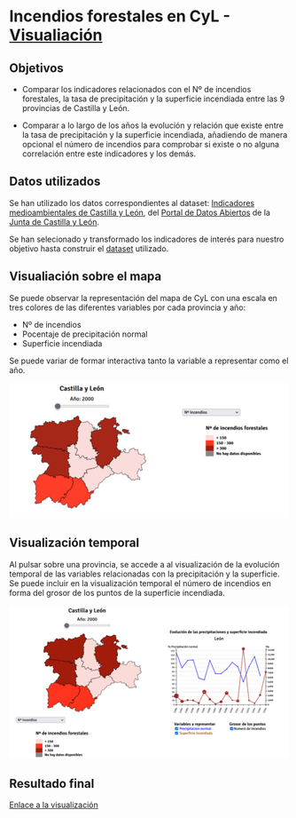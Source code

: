 # Incendios forestales en CyL - [Visualiación](https://desi_22-23.pages.gitlab.inf.uva.es/icendiossequia)

## Objetivos 

- Comparar los indicadores relacionados con el Nº de incendios forestales, la tasa de precipitación y la superficie incendiada entre las 9 provincias de Castilla y León. 

- Comparar a lo largo de los años la evolución y relación que existe entre la tasa de precipitación y la superficie incendiada, añadiendo de manera opcional el número de incendios para comprobar si existe o no alguna correlación entre este indicadores y los demás.

## Datos utilizados
Se han utilizado los datos correspondientes al dataset: [Indicadores medioambientales de Castilla y León](http://datosabiertos.jcyl.es/web/jcyl/set/es/mediciones/indicadoresambientales/1284227444931), del [Portal de Datos Abiertos](https://datosabiertos.jcyl.es/) de la [Junta de Castilla y León](http://jcyl.es/).

Se han selecionado y transformado los indicadores de interés para nuestro objetivo hasta construir el [dataset](data/Indicadores_mediambientales_reduced.csv) utilizado.

## Visualiación sobre el mapa
Se puede observar la representación del mapa de CyL con una escala en tres colores de las diferentes variables por cada provincia y año:

- Nº de incendios
- Pocentaje de precipitación normal
- Superficie incendiada

Se puede variar de formar interactiva tanto la variable a representar como el año.

![Choropleth](Images/mapa_CyL.png "Visualización sobre el mapa")

## Visualización temporal
Al pulsar sobre una provincia, se accede a al visualización de la evolución temporal de las variables relacionadas con la precipitación y la superficie.
Se puede incluir en la visualización temporal el número de incendios en forma del grosor de los puntos de la superficie incendiada.

![Line Chart](Images/lineChart.png "Visualización temporal")

## Resultado final
 [Enlace a la visualización](https://desi_22-23.pages.gitlab.inf.uva.es/icendiossequia)



